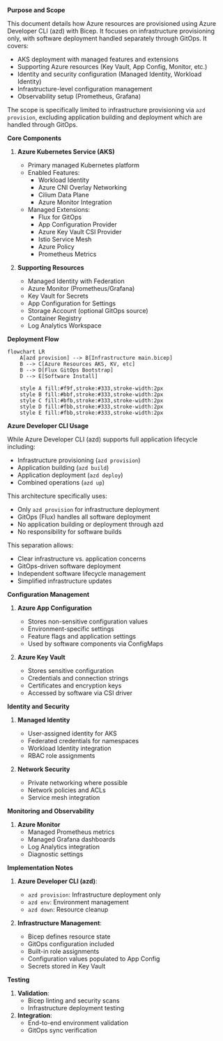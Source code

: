 **Purpose and Scope**

This document details how Azure resources are provisioned using Azure Developer CLI (azd) with Bicep. It focuses on infrastructure provisioning only, with software deployment handled separately through GitOps. It covers:
- AKS deployment with managed features and extensions
- Supporting Azure resources (Key Vault, App Config, Monitor, etc.)
- Identity and security configuration (Managed Identity, Workload Identity)
- Infrastructure-level configuration management
- Observability setup (Prometheus, Grafana)

The scope is specifically limited to infrastructure provisioning via `azd provision`, excluding application building and deployment which are handled through GitOps.

**Core Components**

1. **Azure Kubernetes Service (AKS)**
   - Primary managed Kubernetes platform
   - Enabled Features:
     - Workload Identity
     - Azure CNI Overlay Networking
     - Cilium Data Plane
     - Azure Monitor Integration
   - Managed Extensions:
     - Flux for GitOps
     - App Configuration Provider
     - Azure Key Vault CSI Provider
     - Istio Service Mesh
     - Azure Policy
     - Prometheus Metrics

2. **Supporting Resources**
   - Managed Identity with Federation
   - Azure Monitor (Prometheus/Grafana)
   - Key Vault for Secrets
   - App Configuration for Settings
   - Storage Account (optional GitOps source)
   - Container Registry
   - Log Analytics Workspace

**Deployment Flow**

```mermaid
flowchart LR
    A[azd provision] --> B[Infrastructure main.bicep]
    B --> C[Azure Resources AKS, KV, etc]
    B --> D[Flux GitOps Bootstrap]
    D --> E[Software Install]

    style A fill:#f9f,stroke:#333,stroke-width:2px
    style B fill:#bbf,stroke:#333,stroke-width:2px
    style C fill:#bfb,stroke:#333,stroke-width:2px
    style D fill:#fbb,stroke:#333,stroke-width:2px
    style E fill:#fbb,stroke:#333,stroke-width:2px
```

**Azure Developer CLI Usage**

While Azure Developer CLI (azd) supports full application lifecycle including:
- Infrastructure provisioning (`azd provision`)
- Application building (`azd build`)
- Application deployment (`azd deploy`)
- Combined operations (`azd up`)

This architecture specifically uses:
- Only `azd provision` for infrastructure deployment
- GitOps (Flux) handles all software deployment
- No application building or deployment through azd
- No responsibility for software builds

This separation allows:
- Clear infrastructure vs. application concerns
- GitOps-driven software deployment
- Independent software lifecycle management
- Simplified infrastructure updates

**Configuration Management**
1. **Azure App Configuration**
   - Stores non-sensitive configuration values
   - Environment-specific settings
   - Feature flags and application settings
   - Used by software components via ConfigMaps

2. **Azure Key Vault**
   - Stores sensitive configuration
   - Credentials and connection strings
   - Certificates and encryption keys
   - Accessed by software via CSI driver

**Identity and Security**
1. **Managed Identity**
   - User-assigned identity for AKS
   - Federated credentials for namespaces
   - Workload Identity integration
   - RBAC role assignments

2. **Network Security**
   - Private networking where possible
   - Network policies and ACLs
   - Service mesh integration

**Monitoring and Observability**
1. **Azure Monitor**
   - Managed Prometheus metrics
   - Managed Grafana dashboards
   - Log Analytics integration
   - Diagnostic settings

**Implementation Notes**
1. **Azure Developer CLI (azd)**:
   - `azd provision`: Infrastructure deployment only
   - `azd env`: Environment management
   - `azd down`: Resource cleanup

2. **Infrastructure Management**:
   - Bicep defines resource state
   - GitOps configuration included
   - Built-in role assignments
   - Configuration values populated to App Config
   - Secrets stored in Key Vault

**Testing**
1. **Validation**:
   - Bicep linting and security scans
   - Infrastructure deployment testing
2. **Integration**:
   - End-to-end environment validation
   - GitOps sync verification
